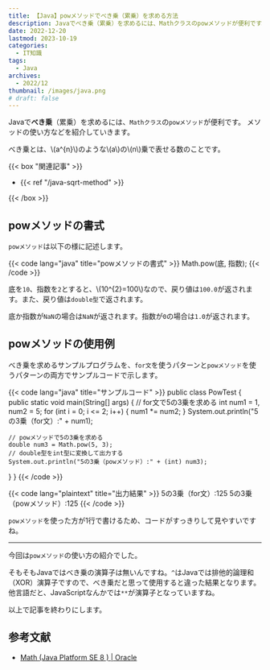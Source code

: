```yaml
---
title: 【Java】powメソッドでべき乗（累乗）を求める方法
description: Javaでべき乗（累乗）を求めるには、Mathクラスのpowメソッドが便利です。 メソッドの使い方などを紹介していきます。
date: 2022-12-20
lastmod: 2023-10-19
categories: 
  - IT知識
tags: 
  - Java
archives: 
  - 2022/12 
thumbnail: /images/java.png
# draft: false
---
```


Javaで**べき乗**（累乗）を求めるには、`Mathクラス`の`powメソッド`が便利です。 メソッドの使い方などを紹介していきます。

べき乗とは、\\(a^{n}\\)のような\\(a\\)の\\(n\\)乗で表せる数のことです。

{{< box "関連記事" >}}
<ul>
<li>{{< ref "/java-sqrt-method" >}}</li>
</ul>
{{< /box >}}

## powメソッドの書式

`powメソッド`は以下の様に記述します。

{{< code lang="java" title="powメソッドの書式" >}}
Math.pow(底, 指数);
{{< /code >}}

底を`10`、指数を`2`とすると、\\(10^{2}=100\\)なので、戻り値は`100.0`が返されます。また、戻り値は`double型`で返されます。

底か指数が`NaN`の場合は`NaN`が返されます。指数が`0`の場合は`1.0`が返されます。

## powメソッドの使用例

べき乗を求めるサンプルプログラムを、`for文`を使うパターンと`powメソッド`を使うパターンの両方でサンプルコードで示します。

{{< code lang="java" title="サンプルコード" >}}
public class PowTest {
  public static void main(String[] args) {
    // for文で5の3乗を求める
    int num1 = 1, num2 = 5;
    for (int i = 0; i <= 2; i++) {
      num1 *= num2;
    }
    System.out.println("5の3乗（for文）:" + num1);

    // powメソッドで5の3乗を求める
    double num3 = Math.pow(5, 3);
    // double型をint型に変換して出力する
    System.out.println("5の3乗（powメソッド）:" + (int) num3);
  }
}
{{< /code >}}

{{< code lang="plaintext" title="出力結果" >}}
5の3乗（for文）:125
5の3乗（powメソッド）:125
{{< /code >}}

`powメソッド`を使った方が1行で書けるため、コードがすっきりして見やすいですね。

* * *

今回は`powメソッド`の使い方の紹介でした。

そもそもJavaではべき乗の演算子は無いんですね。`^`はJavaでは排他的論理和（XOR）演算子ですので、べき乗だと思って使用すると違った結果となります。他言語だと、JavaScriptなんかでは`**`が演算子となっていますね。

以上で記事を終わりにします。

## 参考文献

* [Math (Java Platform SE 8 ) | Oracle](https://docs.oracle.com/javase/jp/8/docs/api/java/lang/Math.html)